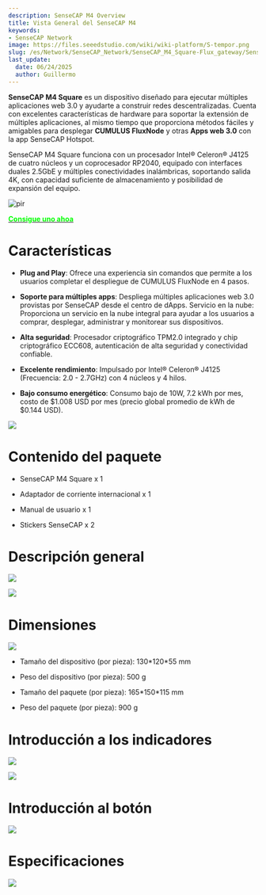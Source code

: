 ```yaml
---
description: SenseCAP M4 Overview
title: Vista General del SenseCAP M4
keywords:
- SenseCAP Network
image: https://files.seeedstudio.com/wiki/wiki-platform/S-tempor.png
slug: /es/Network/SenseCAP_Network/SenseCAP_M4_Square-Flux_gateway/SenseCAP_M4_Overview
last_update:
  date: 06/24/2025
  author: Guillermo
---
```


**SenseCAP M4 Square** es un dispositivo diseñado para ejecutar múltiples aplicaciones web 3.0 y ayudarte a construir redes descentralizadas. Cuenta con excelentes características de hardware para soportar la extensión de múltiples aplicaciones, al mismo tiempo que proporciona métodos fáciles y amigables para desplegar **CUMULUS FluxNode** y otras **Apps web 3.0** con la app SenseCAP Hotspot.

SenseCAP M4 Square funciona con un procesador Intel® Celeron® J4125 de cuatro núcleos y un coprocesador RP2040, equipado con interfaces duales 2.5GbE y múltiples conectividades inalámbricas, soportando salida 4K, con capacidad suficiente de almacenamiento y posibilidad de expansión del equipo.

<p style={{textAlign: 'center'}}><img src="https://www.sensecapmx.com/wp-content/uploads/2022/12/Pasted-into-Overview.png" alt="pir" width={600} height="auto" /></p>


<div class="get_one_now_container" style={{textAlign: 'center'}}>
    <a class="get_one_now_item" href="https://www.seeedstudio.com/SenseCAP-M4-Sqaure-Bundle.html" target="_blank">
            <strong><span><font color={'FFFFFF'} size={"4"}> Consigue uno ahoa </font></span></strong>
    </a>
</div>

**Características**
===================

*   **Plug and Play**: Ofrece una experiencia sin comandos que permite a los usuarios completar el despliegue de CUMULUS FluxNode en 4 pasos.

*   **Soporte para múltiples apps**: Despliega múltiples aplicaciones web 3.0 provistas por SenseCAP desde el centro de dApps. Servicio en la nube: Proporciona un servicio en la nube integral para ayudar a los usuarios a comprar, desplegar, administrar y monitorear sus dispositivos.

*   **Alta seguridad**: Procesador criptográfico TPM2.0 integrado y chip criptográfico ECC608, autenticación de alta seguridad y conectividad confiable.

*   **Excelente rendimiento**: Impulsado por Intel® Celeron® J4125 (Frecuencia: 2.0 - 2.7GHz) con 4 núcleos y 4 hilos.

*   **Bajo consumo energético**: Consumo bajo de 10W, 7.2 kWh por mes, costo de \$1.008 USD por mes (precio global promedio de kWh de \$0.144 USD).

![](https://www.sensecapmx.com/wp-content/uploads/2022/12/Pasted-into-Overview-1.png)

**Contenido del paquete**
========================

*   SenseCAP M4 Square x 1

*   Adaptador de corriente internacional x 1

*   Manual de usuario x 1

*   Stickers SenseCAP x 2

**Descripción general**
======================

![](https://www.sensecapmx.com/wp-content/uploads/2022/12/Pasted-into-Overview-2.png)

![](https://www.sensecapmx.com/wp-content/uploads/2022/12/Pasted-into-Overview-5.png)

**Dimensiones**
===============

![](https://www.sensecapmx.com/wp-content/uploads/2022/12/Pasted-into-Overview-6.png)

*   Tamaño del dispositivo (por pieza): 130\*120\*55 mm

*   Peso del dispositivo (por pieza): 500 g

*   Tamaño del paquete (por pieza): 165\*150\*115 mm

*   Peso del paquete (por pieza): 900 g
    
**Introducción a los indicadores**
=================================

![](https://www.sensecapmx.com/wp-content/uploads/2022/12/Pasted-into-Overview-7.png)

![](https://www.sensecapmx.com/wp-content/uploads/2022/12/Pasted-into-Overview-8.png)

**Introducción al botón**
=========================

![](https://www.sensecapmx.com/wp-content/uploads/2022/12/Pasted-into-Overview-9.png)

**Especificaciones**
====================

![](https://www.sensecapmx.com/wp-content/uploads/2022/12/Pasted-into-Overview-10.png)
